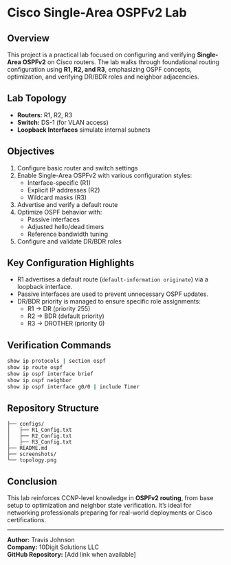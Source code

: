 # Cisco Single-Area OSPFv2 Lab

## Overview
This project is a practical lab focused on configuring and verifying **Single-Area OSPFv2** on Cisco routers. The lab walks through foundational routing configuration using **R1, R2, and R3**, emphasizing OSPF concepts, optimization, and verifying DR/BDR roles and neighbor adjacencies.

## Lab Topology
- **Routers:** R1, R2, R3
- **Switch:** DS-1 (for VLAN access)
- **Loopback Interfaces** simulate internal subnets

## Objectives
1. Configure basic router and switch settings
2. Enable Single-Area OSPFv2 with various configuration styles:
   - Interface-specific (R1)
   - Explicit IP addresses (R2)
   - Wildcard masks (R3)
3. Advertise and verify a default route
4. Optimize OSPF behavior with:
   - Passive interfaces
   - Adjusted hello/dead timers
   - Reference bandwidth tuning
5. Configure and validate DR/BDR roles

## Key Configuration Highlights
- R1 advertises a default route (`default-information originate`) via a loopback interface.
- Passive interfaces are used to prevent unnecessary OSPF updates.
- DR/BDR priority is managed to ensure specific role assignments:
  - R1 → DR (priority 255)
  - R2 → BDR (default priority)
  - R3 → DROTHER (priority 0)

## Verification Commands
```bash
show ip protocols | section ospf
show ip route ospf
show ip ospf interface brief
show ip ospf neighbor
show ip ospf interface g0/0 | include Timer
```

## Repository Structure
```
├── configs/
│   ├── R1_Config.txt
│   ├── R2_Config.txt
│   ├── R3_Config.txt
├── README.md
├── screenshots/
└── topology.png
```

## Conclusion
This lab reinforces CCNP-level knowledge in **OSPFv2 routing**, from base setup to optimization and neighbor state verification. It’s ideal for networking professionals preparing for real-world deployments or Cisco certifications.

---
**Author:** Travis Johnson  
**Company:** 10Digit Solutions LLC  
**GitHub Repository:** [Add link when available]
